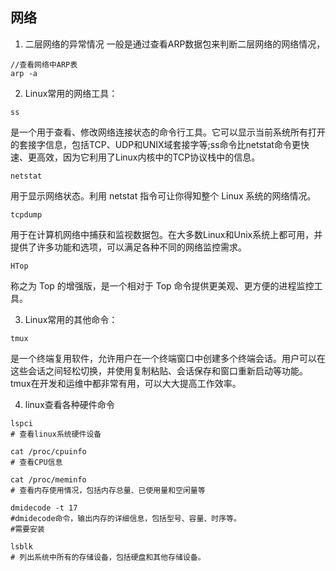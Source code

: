 ## 网络
1. 二层网络的异常情况
一般是通过查看ARP数据包来判断二层网络的网络情况，
```shell
//查看网络中ARP表
arp -a
```

2. Linux常用的网络工具：
```shell
ss
```
是一个用于查看、修改网络连接状态的命令行工具。它可以显示当前系统所有打开的套接字信息，包括TCP、UDP和UNIX域套接字等;ss命令比netstat命令更快速、更高效，因为它利用了Linux内核中的TCP协议栈中的信息。
```shell
netstat
```
用于显示网络状态。利用 netstat 指令可让你得知整个 Linux 系统的网络情况。
```shell
tcpdump
```
用于在计算机网络中捕获和监视数据包。在大多数Linux和Unix系统上都可用，并提供了许多功能和选项，可以满足各种不同的网络监控需求。
```shell
HTop
```
称之为 Top 的增强版，是一个相对于 Top 命令提供更美观、更方便的进程监控工具。

3. Linux常用的其他命令：
```shell
tmux
```
是一个终端复用软件，允许用户在一个终端窗口中创建多个终端会话。用户可以在这些会话之间轻松切换，并使用复制粘贴、会话保存和窗口重新启动等功能。tmux在开发和运维中都非常有用，可以大大提高工作效率。

4. linux查看各种硬件命令

```shell
lspci
# 查看linux系统硬件设备

cat /proc/cpuinfo
# 查看CPU信息

cat /proc/meminfo
# 查看内存使用情况，包括内存总量、已使用量和空闲量等

dmidecode -t 17
#dmidecode命令，输出内存的详细信息，包括型号、容量、时序等。
#需要安装

lsblk
# 列出系统中所有的存储设备，包括硬盘和其他存储设备。
```
